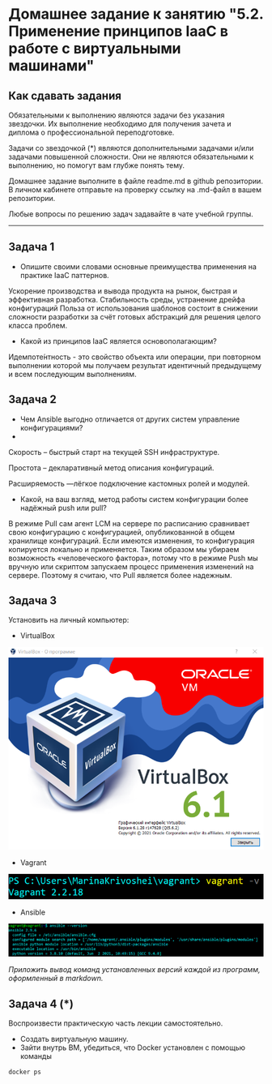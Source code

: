 
# Домашнее задание к занятию "5.2. Применение принципов IaaC в работе с виртуальными машинами"

## Как сдавать задания

Обязательными к выполнению являются задачи без указания звездочки. Их выполнение необходимо для получения зачета и диплома о профессиональной переподготовке.

Задачи со звездочкой (*) являются дополнительными задачами и/или задачами повышенной сложности. Они не являются обязательными к выполнению, но помогут вам глубже понять тему.

Домашнее задание выполните в файле readme.md в github репозитории. В личном кабинете отправьте на проверку ссылку на .md-файл в вашем репозитории.

Любые вопросы по решению задач задавайте в чате учебной группы.

---

## Задача 1

- Опишите своими словами основные преимущества применения на практике IaaC паттернов.

Ускорение производства и вывода продукта на рынок, быстрая и эффективная разработка.
Стабильность среды, устранение дрейфа конфигураций
Польза от использования шаблонов состоит в снижении сложности разработки за счёт готовых абстракций для решения целого класса проблем.

- Какой из принципов IaaC является основополагающим?

Идемпоте́нтность  - это свойство объекта или операции, при повторном выполнении которой мы получаем результат идентичный предыдущему и всем последующим выполнениям.

## Задача 2

- Чем Ansible выгодно отличается от других систем управление конфигурациями?
- 
Скорость – быстрый старт на текущей SSH инфраструктуре.

Простота – декларативный метод описания конфигураций.

Расширяемость —лёгкое подключение кастомных ролей и модулей.
- Какой, на ваш взгляд, метод работы систем конфигурации более надёжный push или pull?

В режиме Pull сам агент LCM на сервере по расписанию сравнивает свою конфигурацию с конфигурацией, опубликованной в общем хранилище конфигураций. Если имеются изменения, то конфигурация копируется локально и применяется. Таким образом мы убираем возможность  «человеческого фактора», потому что в режиме Push мы вручную или скриптом запускаем процесс применения изменений на сервере.
Поэтому я считаю, что Pull является более надежным.


## Задача 3

Установить на личный компьютер:

- VirtualBox

![img_1.png](img_1.png)

- Vagrant

![img.png](img.png)
- Ansible

![img_2.png](img_2.png)


*Приложить вывод команд установленных версий каждой из программ, оформленный в markdown.*

## Задача 4 (*)

Воспроизвести практическую часть лекции самостоятельно.

- Создать виртуальную машину.
- Зайти внутрь ВМ, убедиться, что Docker установлен с помощью команды
```
docker ps
```
